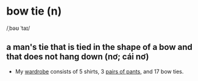 # bow tie (n)

/ˌbəʊ ˈtaɪ/

## a man's tie that is tied in the shape of a bow and that does not hang down (nơ; cái nơ)

- My [wardrobe](../w/wardrobe-n.md#a-large-cupboard-for-hanging-clothes-tủ-quần-áo) consists of 5 shirts, 3 [pairs of pants](../p/pants-n.md#underpants-knickers-or-trousers-quần), and 17 bow ties.